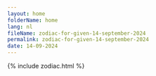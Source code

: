 ```yaml
---
layout: home
folderName: home
lang: nl
fileName: zodiac-for-given-14-september-2024
permalink: zodiac-for-given-14-september-2024
date: 14-09-2024
---
```

{% include zodiac.html %}
